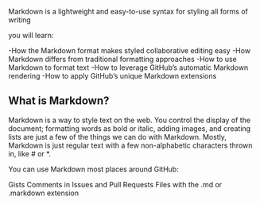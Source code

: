 

Markdown is a lightweight and easy-to-use syntax for styling all forms of writing 

you will learn:

-How the Markdown format makes styled collaborative editing easy
-How Markdown differs from traditional formatting approaches
-How to use Markdown to format text
-How to leverage GitHub’s automatic Markdown rendering
-How to apply GitHub’s unique Markdown extensions

## What is Markdown?
Markdown is a way to style text on the web. You control the display of the document; formatting words as bold or italic, adding images, and creating lists are just a few of the things we can do with Markdown. Mostly, Markdown is just regular text with a few non-alphabetic characters thrown in, like # or *.

You can use Markdown most places around GitHub:

Gists
Comments in Issues and Pull Requests
Files with the .md or .markdown extension


